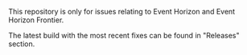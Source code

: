 This repository is only for issues relating to Event Horizon and Event Horizon Frontier.

The latest build with the most recent fixes can be found in "Releases" section.
